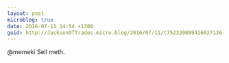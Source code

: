 ```yaml
---
layout: post
microblog: true
date: 2016-07-11 14:54 +1300
guid: http://JacksonOfTrades.micro.blog/2016/07/11/t752320099416027136.html
---
```

@memeki Sell meth.
